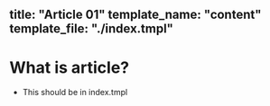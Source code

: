 title: "Article 01"
template_name: "content"
template_file: "./index.tmpl"
---

# What is article?

- This should be in index.tmpl

